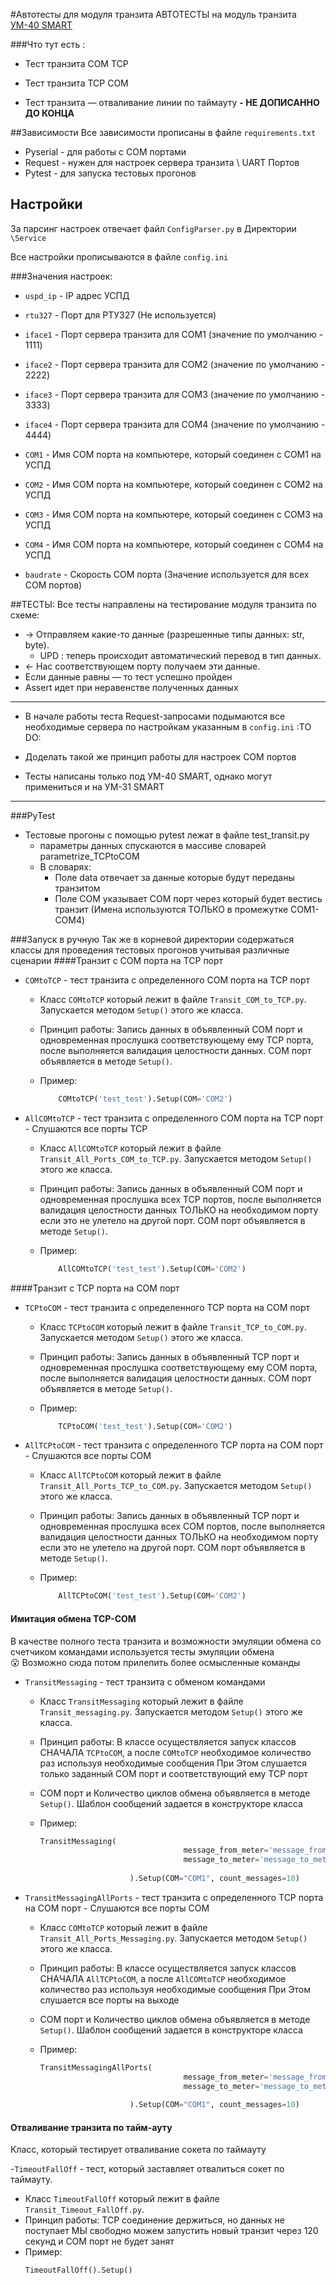 #Автотесты для модуля транзита 
АВТОТЕСТЫ на модуль транзита [УМ-40 SMART](https://osr-dev-git.allmonitoring.local/uspd-linux/sw/transit) 

###Что тут есть :
- Тест транзита COM TCP

- Тест транзита TCP COM

- Тест транзита — отваливание линии по таймауту **- НЕ ДОПИСАННО ДО КОНЦА**


##Зависимости 
Все зависимости прописаны в файле `requirements.txt`
- Pyserial - для работы с COM портами
- Request - нужен для настроек сервера транзита \ UART Портов
- Pytest - для запуска тестовых прогонов

## Настройки

За парсинг настроек отвечает файл `ConfigParser.py` 
в Директории `\Service`

Все настройки прописываются в файле `config.ini`

###Значения настроек:
 - `uspd_ip` - IP адрес УСПД 

- `rtu327` - Порт для РТУ327 (Не используется)
- `iface1` - Порт сервера транзита для COM1 (значение по умолчанию - 1111) 
- `iface2` - Порт сервера транзита для COM2 (значение по умолчанию - 2222)
- `iface3` - Порт сервера транзита для COM3 (значение по умолчанию - 3333)
- `iface4` - Порт сервера транзита для COM4 (значение по умолчанию - 4444)


- `COM1` - Имя COM порта на компьютере, который соединен с COM1 на УСПД
- `COM2` - Имя COM порта на компьютере, который соединен с COM2 на УСПД
- `COM3` - Имя COM порта на компьютере, который соединен с COM3 на УСПД
- `COM4` - Имя COM порта на компьютере, который соединен с COM4 на УСПД

- `baudrate` - Скорость COM порта (Значение используется для всех COM портов)

##ТЕСТЫ:
Все тесты направлены на тестирование модуля транзита по схеме:
- -> Отправляем какие-то данные (разрешенные типы данных: str, byte).
   - UPD : теперь происходит автоматический перевод в тип данных.
- <- Нас соответствующем порту получаем эти данные.
-  Если данные равны — то тест успешно пройден
- Assert идет при неравенстве полученных данных
-----------
- В начале работы теста Request-запросами подымаются все необходимые сервера по настройкам указанным в `config.ini`
:TO DO:
- Доделать такой же принцип работы для настроек COM портов

- Тесты написаны только под УМ-40 SMART, однако могут примениться и на УМ-31 SMART   
-----------
###PyTest

- Тестовые прогоны с помощью pytest лежат в файле test_transit.py
    - параметры данных спускаются в массиве словарей parametrize_TCPtoCOM
    - В словарях: 
      - Поле data отвечает за данные которые будут переданы транзитом 
      - Поле COM указывает COM порт через который будет вестись транзит (Имена используются ТОЛЬКО в промежутке COM1-COM4)
    

###Запуск в ручную
Так же в корневой директории содержаться классы для проведения тестовых прогонов учитывая различные сценарии
####Транзит c COM порта на TCP порт
- `COMtoTCP` - тест транзита c определенного COM порта на TCP порт 
    - Класс `COMtoTCP` который лежит в файле `Transit_COM_to_TCP.py`.
  Запускается методом `Setup()` этого же класса. 
  - Принцип работы:
    Запись данных в объявленный COM порт и одновременная прослушка соответствующему ему TCP порта, 
    после выполняется валидация целостности данных.
    COM порт объявляется в методе `Setup()`. 
  - Пример:
    
    ```python
        COMtoTCP('test_test').Setup(COM='COM2')
    ```
- `AllCOMtoTCP` - тест транзита c определенного COM порта на TCP порт - Слушаются все порты TCP 
    - Класс `AllCOMtoTCP` который лежит в файле `Transit_All_Ports_COM_to_TCP.py`.
  Запускается методом `Setup()` этого же класса. 
  - Принцип работы:
    Запись данных в объявленный COM порт и одновременная прослушка всех TCP портов, 
    после выполняется валидация целостности данных ТОЛЬКО на необходимом порту если это не улетело на другой порт.
    COM порт объявляется в методе `Setup()`. 
  - Пример:
    
    ```python
        AllCOMtoTCP('test_test').Setup(COM='COM2')
    ```
####Транзит c TCP порта на COM порт


- `TCPtoCOM` - тест транзита c определенного TCP порта на COM порт 
    - Класс `TCPtoCOM` который лежит в файле `Transit_TCP_to_COM.py`.
  Запускается методом `Setup()` этого же класса. 
  - Принцип работы:
    Запись данных в объявленный TCP порт и одновременная прослушка соответствующему ему COM порта, 
    после выполняется валидация целостности данных.
    COM порт объявляется в методе `Setup()`. 
  - Пример:
    
    ```python
        TCPtoCOM('test_test').Setup(COM='COM2')
    ```
- `AllTCPtoCOM` - тест транзита c определенного TCP порта на COM порт - Слушаются все порты COM 
    - Класс `AllTCPtoCOM` который лежит в файле `Transit_All_Ports_TCP_to_COM.py`.
  Запускается методом `Setup()` этого же класса. 
  - Принцип работы:
    Запись данных в объявленный TCP порт и одновременная прослушка всех COM портов, 
    после выполняется валидация целостности данных ТОЛЬКО на необходимом порту если это не улетело на другой порт.
    COM порт объявляется в методе `Setup()`. 
  - Пример:
    
    ```python
        AllTCPtoCOM('test_test').Setup(COM='COM2')
    ```

#### Имитация обмена TCP-COM

В качестве полного теста транзита и возможности эмуляции обмена со счетчиком командами используется тесты эмуляции обмена        
:open_mouth: Возможно сюда потом прилепить более осмысленные команды

- `TransitMessaging` - тест транзита c обменом командами
    - Класс `TransitMessaging` который лежит в файле `Transit_messaging.py`.
  Запускается методом `Setup()` этого же класса. 
  - Принцип работы:
    В классе осуществляется запуск классов СНАЧАЛА `TCPtoCOM`, а после `COMtoTCP` необходимое количество раз используя необходимые сообщения
    При Этом слушается только заданный COM порт и соответствующий ему TCP порт
  - COM порт и Количество циклов обмена объявляется в методе `Setup()`.
    Шаблон сообщений задается в конструкторе класса
  - Пример:
    
    ```python
    TransitMessaging(
                                    message_from_meter='message_from_meter', 
                                    message_to_meter='message_to_meter'
                        
                        ).Setup(COM="COM1", count_messages=10)
    ```
- `TransitMessagingAllPorts` - тест транзита c определенного TCP порта на COM порт - Слушаются все порты COM 
    - Класс `COMtoTCP` который лежит в файле `Transit_All_Ports_Messaging.py`.
  Запускается методом `Setup()` этого же класса. 
  - Принцип работы:
    В классе осуществляется запуск классов СНАЧАЛА `AllTCPtoCOM`, а после `AllCOMtoTCP` необходимое количество раз используя необходимые сообщения
    При Этом слушается все порты на выходе
  - COM порт и Количество циклов обмена объявляется в методе `Setup()`.
    Шаблон сообщений задается в конструкторе класса
    
  - Пример:
    
    ```python
    TransitMessagingAllPorts(
                                    message_from_meter='message_from_meter', 
                                    message_to_meter='message_to_meter'
                        
                        ).Setup(COM="COM1", count_messages=10)
    ```


#### Отваливание транзита по тайм-ауту
Класс, который тестирует отваливание сокета по таймауту    

-`TimeoutFallOff`  - тест, который заставляет отвалиться сокет по таймауту.
  - Класс `TimeoutFallOff` который лежит в файле `Transit_Timeout_FallOff.py`. 
  - Принцип работы:
TCP соединение держиться, но данных не поступает 
МЫ свободно можем запустить новый транзит через 120 секунд и COM порт не будет занят
  - Пример:
    ```python
    TimeoutFallOff().Setup()
    ```